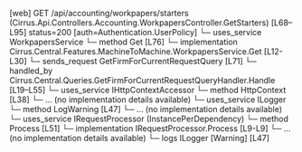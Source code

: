 [web] GET /api/accounting/workpapers/starters  (Cirrus.Api.Controllers.Accounting.WorkpapersController.GetStarters)  [L68–L95] status=200 [auth=Authentication.UserPolicy]
  └─ uses_service WorkpapersService
    └─ method Get [L76]
      └─ implementation Cirrus.Central.Features.MachineToMachine.WorkpapersService.Get [L12-L30]
  └─ sends_request GetFirmForCurrentRequestQuery [L71]
    └─ handled_by Cirrus.Central.Queries.GetFirmForCurrentRequestQueryHandler.Handle [L19–L55]
      └─ uses_service IHttpContextAccessor
        └─ method HttpContext [L38]
          └─ ... (no implementation details available)
      └─ uses_service ILogger<GetFirmForCurrentRequestQueryHandler>
        └─ method LogWarning [L47]
          └─ ... (no implementation details available)
      └─ uses_service IRequestProcessor (InstancePerDependency)
        └─ method Process [L51]
          └─ implementation IRequestProcessor.Process [L9-L9]
          └─ ... (no implementation details available)
      └─ logs ILogger<GetFirmForCurrentRequestQueryHandler> [Warning] [L47]

